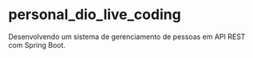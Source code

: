 # personal_dio_live_coding
Desenvolvendo um sistema de gerenciamento de pessoas em API REST com Spring Boot.
